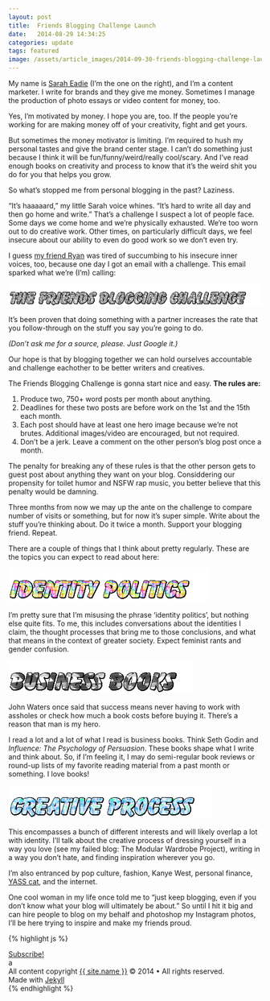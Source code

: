 ```yaml
---
layout: post
title:  Friends Blogging Challenge Launch
date:   2014-08-29 14:34:25
categories: update
tags: featured
image: /assets/article_images/2014-09-30-friends-blogging-challenge-launch/friends-blogging-challenge.jpg
---
```


My name is [Sarah Eadie](http://www.twitter.com/eadiest) (I’m the one on the right), and I’m a content marketer. I write for brands and they give me money. Sometimes I manage the production of photo essays or video content for money, too.

Yes, I’m motivated by money. I hope you are, too. If the people you’re working for are making money off of your creativity, fight and get yours.

But sometimes the money motivator is limiting. I’m required to hush my personal tastes and give the brand center stage. I can’t do something just because I think it will be fun/funny/weird/really cool/scary. And I’ve read enough books on creativity and process to know that it’s the weird shit you do for you that helps you grow.

So what’s stopped me from personal blogging in the past? Laziness.

“It’s haaaaard,” my little Sarah voice whines. “It’s hard to write all day and then go home and write.” That’s a challenge I suspect a lot of people face. Some days we come home and we’re physically exhausted. We’re too worn out to do creative work. Other times, on particularly difficult days, we feel insecure about our ability to even do good work so we don’t even try.

I guess [my friend Ryan](http://ryanjdonaldson.com/) was tired of succumbing to his insecure inner voices, too, because one day I got an email with a challenge. This email sparked what we’re (I’m) calling:

![So sparkle. Much challenge.](/assets/article_images/2014-09-30-friends-blogging-challenge-launch/friends-blogging-challenge.gif)

It’s been proven that doing something with a partner increases the rate that you follow-through on the stuff you say you’re going to do.

*(Don’t ask me for a source, please. Just Google it.)*

Our hope is that by blogging together we can hold ourselves accountable and challenge eachother to be better writers and creatives.

The Friends Blogging Challenge is gonna start nice and easy. **The rules are:**

1. Produce two, 750+ word posts per month about anything.
2. Deadlines for these two posts are before work on the 1st and the 15th each month.
3. Each post should have at least one hero image because we’re not brutes. Additional images/video are encouraged, but not required.
4. Don’t be a jerk. Leave a comment on the other person’s blog post once a month.

The penalty for breaking any of these rules is that the other person gets to guest post about anything they want on your blog. Considdering our propensity for toilet humor and NSFW rap music, you better believe that this penalty would be damning.

Three months from now we may up the ante on the challenge to compare number of visits or something, but for now it’s super simple. Write about the stuff you’re thinking about. Do it twice a month. Support your blogging friend. Repeat.

There are a couple of things that I think about pretty regularly. These are the topics you can expect to read about here:

![It's complicated!](/assets/article_images/2014-09-30-friends-blogging-challenge-launch/identity-politics.gif)

I’m pretty sure that I’m misusing the phrase ‘identity politics’, but nothing else quite fits. To me, this includes conversations about the identities I claim, the thought processes that bring me to those conclusions, and what that means in the context of greater society. Expect feminist rants and gender confusion.

![I read a bunch!](/assets/article_images/2014-09-30-friends-blogging-challenge-launch/business-books.gif)

John Waters once said that success means never having to work with assholes or check how much a book costs before buying it. There’s a reason that man is my hero.

I read a lot and a lot of what I read is business books. Think Seth Godin and *Influence: The Psychology of Persuasion*. These books shape what I write and think about. So, if I’m feeling it, I may do semi-regular book reviews or round-up lists of my favorite reading material from a past month or something. I love books!


![How Do I Art?](/assets/article_images/2014-09-30-friends-blogging-challenge-launch/creative-process.gif)

This encompasses a bunch of different interests and will likely overlap a lot with identity. I’ll talk about the creative process of dressing yourself in a way you love (see my failed blog: The Modular Wardrobe Project), writing in a way you don’t hate, and finding inspiration wherever you go.

I’m also entranced by pop culture, fashion, Kanye West, personal finance, [YASS cat](https://vine.co/v/OzQaIO0IOiu), and the internet.

One cool woman in my life once told me to “just keep blogging, even if you don’t know what your blog will ultimately be about.” So until I hit it big and can hire people to blog on my behalf and photoshop my Instagram photos, I’ll be here trying to inspire and make my friends proud.


{% highlight js %}

<footer class="site-footer">
 <a class="subscribe" href="{{ "/feed.xml" | prepend: site.baseurl }}"> <span class="tooltip"> <i class="fa fa-rss"></i> Subscribe!</span></a>
  <div class="inner">a
   <section class="copyright">All content copyright <a href="mailto:{{ site.email}}">{{ site.name }}</a> &copy; 2014 &bull; All rights reserved.</section>
   <section class="poweredby">Made with <a href="http://jekyllrb.com"> Jekyll</a></section>
  </div>
</footer>
{% endhighlight %}


[jekyll]:      http://jekyllrb.com
[jekyll-gh]:   https://github.com/jekyll/jekyll
[jekyll-help]: https://github.com/jekyll/jekyll-help

